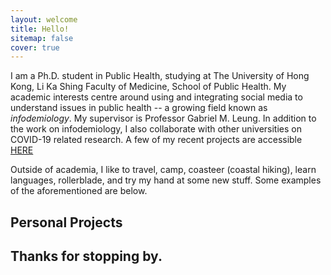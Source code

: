 ```yaml
---
layout: welcome
title: Hello!
sitemap: false
cover: true
---
```


I am a Ph.D. student in Public Health, studying at The University of Hong Kong, Li Ka Shing Faculty of Medicine, School of Public Health. My academic interests centre around using and integrating social media to understand issues in public health -- a growing field known as <i>infodemiology</i>. My supervisor is Professor Gabriel M. Leung. In addition to the work on infodemiology, I also collaborate with other universities on COVID-19 related research. A few of my recent projects are accessible 
<a href="https://jdcyin.github.io/academia/"> HERE </a>

Outside of academia, I like to travel, camp, coasteer (coastal hiking), learn languages, rollerblade, and try my hand at some new stuff. Some examples of the aforementioned are below.

## Personal Projects

<!--projects-->


<h2>Thanks for stopping by.</h2>